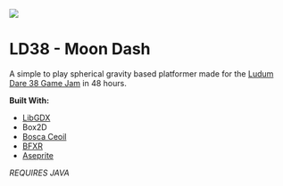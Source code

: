 ![](https://static.jam.vg/raw/135/3/z/b9b.gif)
# LD38 - Moon Dash
A simple to play spherical gravity based platformer made for the [Ludum Dare 38 Game Jam](https://ldjam.com/events/ludum-dare/38/moon-dash) in 48 hours.

**Built With:**
* [LibGDX](http://libgdx.badlogicgames.com/)
* Box2D
* [Bosca Ceoil](http://boscaceoil.net/)
* [BFXR](http://www.bfxr.net/)
* [Aseprite](https://www.aseprite.org/)

*REQUIRES JAVA*

